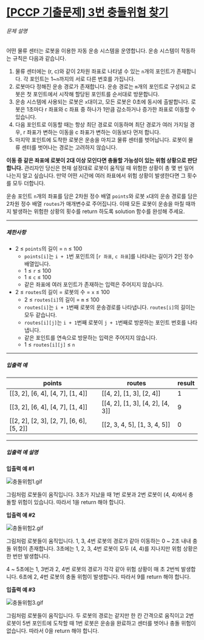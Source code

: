# [[PCCP 기출문제] 3번  충돌위험 찾기](https://school.programmers.co.kr/learn/courses/30/lessons/340211)


###### 문제 설명


어떤 물류 센터는 로봇을 이용한 자동 운송 시스템을 운영합니다. 운송 시스템이 작동하는 규칙은 다음과 같습니다.


1. 물류 센터에는 (r, c)와 같이 2차원 좌표로 나타낼 수 있는 `n`개의 포인트가 존재합니다. 각 포인트는 1\~`n`까지의 서로 다른 번호를 가집니다.
2. 로봇마다 정해진 운송 경로가 존재합니다. 운송 경로는 `m`개의 포인트로 구성되고 로봇은 첫 포인트에서 시작해 할당된 포인트를 순서대로 방문합니다.
3. 운송 시스템에 사용되는 로봇은 `x`대이고, 모든 로봇은 0초에 동시에 출발합니다. 로봇은 1초마다 r 좌표와 c 좌표 중 하나가 1만큼 감소하거나 증가한 좌표로 이동할 수 있습니다.
4. 다음 포인트로 이동할 때는 항상 최단 경로로 이동하며 최단 경로가 여러 가지일 경우, r 좌표가 변하는 이동을 c 좌표가 변하는 이동보다 먼저 합니다.
5. 마지막 포인트에 도착한 로봇은 운송을 마치고 물류 센터를 벗어납니다. 로봇이 물류 센터를 벗어나는 경로는 고려하지 않습니다.


**이동 중 같은 좌표에 로봇이 2대 이상 모인다면 충돌할 가능성이 있는 위험 상황으로 판단합니다.** 관리자인 당신은 현재 설정대로 로봇이 움직일 때 위험한 상황이 총 몇 번 일어나는지 알고 싶습니다. 만약 어떤 시간에 여러 좌표에서 위험 상황이 발생한다면 그 횟수를 모두 더합니다. 


운송 포인트 `n`개의 좌표를 담은 2차원 정수 배열 `points`와 로봇 `x`대의 운송 경로를 담은 2차원 정수 배열 `routes`가 매개변수로 주어집니다. 이때 모든 로봇이 운송을 마칠 때까지 발생하는 위험한 상황의 횟수를 return 하도록 solution 함수를 완성해 주세요.




---


##### 제한사항


* 2 ≤ `points`의 길이 \= `n` ≤ 100
	+ `points[i]`는 `i + 1`번 포인트의 \[`r 좌표`, `c 좌표`]를 나타내는 길이가 2인 정수 배열입니다.
	+ 1 ≤ `r` ≤ 100
	+ 1 ≤ `c` ≤ 100
	+ 같은 좌표에 여러 포인트가 존재하는 입력은 주어지지 않습니다.
* 2 ≤ `routes`의 길이 \= 로봇의 수 \= `x` ≤ 100
	+ 2 ≤ `routes[i]`의 길이 \= `m` ≤ 100
	+ `routes[i]`는 `i + 1`번째 로봇의 운송경로를 나타냅니다. `routes[i]`의 길이는 모두 같습니다.
	+ `routes[i][j]`는 `i + 1`번째 로봇이 `j + 1`번째로 방문하는 포인트 번호를 나타냅니다.
	+ 같은 포인트를 연속으로 방문하는 입력은 주어지지 않습니다.
	+ 1 ≤ `routes[i][j]` ≤ `n`




---


##### 입출력 예




| points | routes | result |
| --- | --- | --- |
| \[\[3, 2], \[6, 4], \[4, 7], \[1, 4]] | \[\[4, 2], \[1, 3], \[2, 4]] | 1 |
| \[\[3, 2], \[6, 4], \[4, 7], \[1, 4]] | \[\[4, 2], \[1, 3], \[4, 2], \[4, 3]] | 9 |
| \[\[2, 2], \[2, 3], \[2, 7], \[6, 6], \[5, 2]] | \[\[2, 3, 4, 5], \[1, 3, 4, 5]] | 0 |




---


##### 입출력 예 설명


**입출력 예 \#1**


![충돌위험1.gif](https://grepp-programmers.s3.ap-northeast-2.amazonaws.com/files/production/43dea513-36b0-493b-bb52-ac5d9dc49bf4/%E1%84%8E%E1%85%AE%E1%86%BC%E1%84%83%E1%85%A9%E1%86%AF%E1%84%8B%E1%85%B1%E1%84%92%E1%85%A5%E1%86%B71.gif)


그림처럼 로봇들이 움직입니다. 3초가 지났을 때 1번 로봇과 2번 로봇이 (4, 4\)에서 충돌할 위험이 있습니다. 따라서 1을 return 해야 합니다.


**입출력 예 \#2**


![충돌위험2.gif](https://grepp-programmers.s3.ap-northeast-2.amazonaws.com/files/production/b1b127d3-679b-4d54-ac3f-1e3131e7a6fa/%E1%84%8E%E1%85%AE%E1%86%BC%E1%84%83%E1%85%A9%E1%86%AF%E1%84%8B%E1%85%B1%E1%84%92%E1%85%A5%E1%86%B72.gif)


그림처럼 로봇들이 움직입니다. 1, 3, 4번 로봇의 경로가 같아 이동하는 0 \~ 2초 내내 충돌 위험이 존재합니다. 3초에는 1, 2, 3, 4번 로봇이 모두 (4, 4\)를 지나지만 위험 상황은 한 번만 발생합니다. 


4 \~ 5초에는 1, 3번과 2, 4번 로봇의 경로가 각각 같아 위험 상황이 매 초 2번씩 발생합니다. 6초에 2, 4번 로봇의 충돌 위험이 발생합니다. 따라서 9를 return 해야 합니다.


**입출력 예 \#3**


![충돌위험3.gif](https://grepp-programmers.s3.ap-northeast-2.amazonaws.com/files/production/eb0fe259-fe92-44fc-bddb-c55afac4e12f/%E1%84%8E%E1%85%AE%E1%86%BC%E1%84%83%E1%85%A9%E1%86%AF%E1%84%8B%E1%85%B1%E1%84%92%E1%85%A5%E1%86%B73.gif)


그림처럼 로봇들이 움직입니다. 두 로봇의 경로는 같지만 한 칸 간격으로 움직이고 2번 로봇이 5번 포인트에 도착할 때 1번 로봇은 운송을 완료하고 센터를 벗어나 충돌 위험이 없습니다. 따라서 0을 return 해야 합니다.



